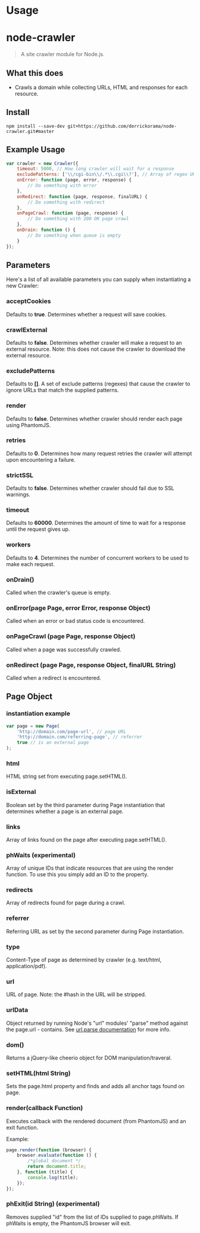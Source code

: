 Usage
=====

# node-crawler

> A site crawler module for Node.js.


## What this does

* Crawls a domain while collecting URLs, HTML and responses for each resource.


## Install

```
npm install --save-dev git+https://github.com/derrickorama/node-crawler.git#master
```


## Example Usage

```js
var crawler = new Crawler({
	timeout: 5000, // How long crawler will wait for a response
	excludePatterns: ['\\/cgi-bin\\/.*\\.cgi\\?'], // Array of regex URL patterns to be excluded
	onError: function (page, error, response) {
		// Do something with error
	},
	onRedirect: function (page, response, finalURL) {
		// Do something with redirect
	},
	onPageCrawl: function (page, response) {
		// Do something with 200 OK page crawl
	},
	onDrain: function () {
		// Do something when queue is empty
	}
});
```

## Parameters

Here's a list of all available parameters you can supply when instantiating a new Crawler:

### acceptCookies

Defaults to **true**. Determines whether a request will save cookies.

### crawlExternal

Defaults to **false**. Determines whether crawler will make a request to an external resource. Note: this does not cause the crawler to download the external resource.

### excludePatterns

Defaults to **[]**. A set of exclude patterns (regexes) that cause the crawler to ignore URLs that match the supplied patterns.

### render

Defaults to **false**. Determines whether crawler should render each page using PhantomJS.

### retries

Defaults to **0**. Determines how many request retries the crawler will attempt upon encountering a failure.

### strictSSL

Defaults to **false**. Determines whether crawler should fail due to SSL warnings.

### timeout

Defaults to **60000**. Determines the amount of time to wait for a response until the request gives up.

### workers

Defaults to **4**. Determines the number of concurrent workers to be used to make each request.

### onDrain()

Called when the crawler's queue is empty.

### onError(page Page, error Error, response Object)

Called when an error or bad status code is encountered.

### onPageCrawl (page Page, response Object)

Called when a page was successfully crawled.

### onRedirect (page Page, response Object, finalURL String)

Called when a redirect is encountered.

## Page Object

### instantiation example

```js
var page = new Page(
    'http://domain.com/page-url', // page URL
    'http://domain.com/referring-page', // referrer
    true // is an external page
);
```

### html

HTML string set from executing page.setHTML().

### isExternal

Boolean set by the third parameter during Page instantiation that determines whether a page is an external page.

### links

Array of links found on the page after executing page.setHTML().

### phWaits (experimental)

Array of unique IDs that indicate resources that are using the render function. To use this you simply add an ID to the property.

### redirects

Array of redirects found for page during a crawl.

### referrer

Referring URL as set by the second parameter during Page instantiation.

### type

Content-Type of page as determined by crawler (e.g. text/html, application/pdf).

### url

URL of page. Note: the #hash in the URL will be stripped.

### urlData

Object returned by running Node's "url" modules' "parse" method against the page.url - contains. See [url.parse documentation](http://nodejs.org/api/url.html#url_url_parse_urlstr_parsequerystring_slashesdenotehost) for more info.

### dom()

Returns a jQuery-like cheerio object for DOM manipulation/traveral.

### setHTML(html String)

Sets the page.html property and finds and adds all anchor tags found on page.

### render(callback Function)

Executes callback with the rendered document (from PhantomJS) and an exit function.

Example:

```js
page.render(function (browser) {
    browser.evaluate(function () {
        /*global document */
        return document.title;
    }, function (title) {
        console.log(title);
    });
});
```

### phExit(id String) (experimental)

Removes supplied "id" from the list of IDs supplied to page.phWaits. If phWaits is empty, the PhantomJS browser will exit.